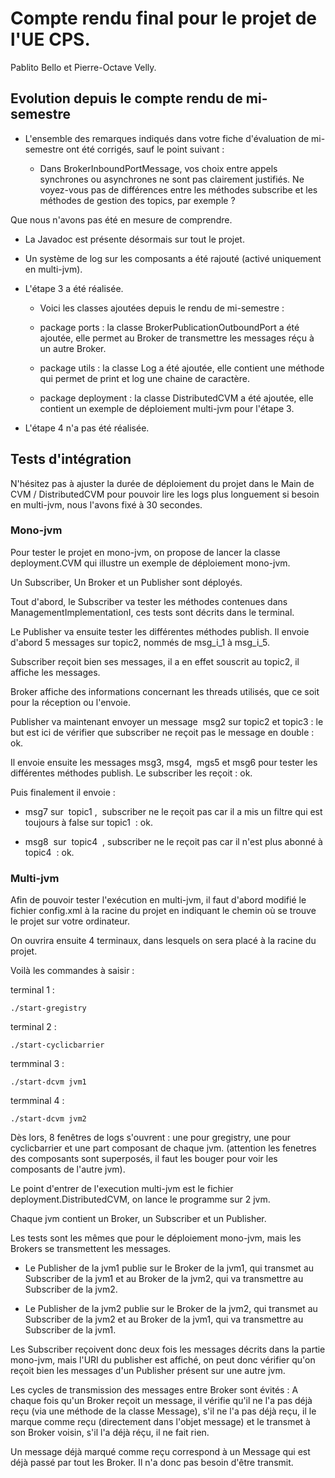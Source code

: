 # Compte rendu final pour le projet de l'UE CPS.

Pablito Bello et Pierre-Octave Velly.

## Evolution depuis le compte rendu de mi-semestre

- L'ensemble des remarques indiqués dans votre fiche d'évaluation de mi-semestre ont été corrigés, sauf le point suivant :

  - Dans BrokerInboundPortMessage, vos choix entre appels synchrones ou asynchrones ne sont pas clairement justifiés. Ne voyez-vous pas de différences entre les méthodes subscribe et les méthodes de gestion des topics, par exemple ?

Que nous n'avons pas été en mesure de comprendre.

- La Javadoc est présente désormais sur tout le projet.

- Un système de log sur les composants a été rajouté (activé uniquement en multi-jvm).

- L'étape 3 a été réalisée.

  - Voici les classes ajoutées depuis le rendu de mi-semestre :

  - package ports : la classe BrokerPublicationOutboundPort a été ajoutée, elle permet au Broker de transmettre les messages réçu à un autre Broker.

  - package utils : la classe Log a été ajoutée, elle contient une méthode qui permet de print et log une chaine de caractère.

  - package deployment : la classe DistributedCVM a été ajoutée, elle contient un exemple de déploiement multi-jvm pour l'étape 3.

- L'étape 4 n'a pas été réalisée.

## Tests d'intégration

N'hésitez pas à ajuster la durée de déploiement du projet dans le Main de CVM / DistributedCVM pour pouvoir lire les logs plus longuement si besoin en multi-jvm, nous l'avons fixé à 30 secondes.

### Mono-jvm

Pour tester le projet en mono-jvm, on propose de lancer la classe deployment.CVM qui illustre un exemple de déploiement mono-jvm.

Un Subscriber, Un Broker et un Publisher sont déployés.

Tout d'abord, le Subscriber va tester les méthodes contenues dans ManagementImplementationI, ces tests sont décrits dans le terminal.

Le Publisher va ensuite tester les différentes méthodes publish.
Il envoie d'abord 5 messages sur topic2, nommés de msg_i_1 à msg_i_5.

Subscriber reçoit bien ses messages, il a en effet souscrit au topic2, il affiche les messages.

Broker affiche des informations concernant les threads utilisés, que ce soit pour la réception ou l'envoie.

Publisher va maintenant envoyer un message ​ msg2 sur topic2 et ​ topic3 : le but est ici de vérifier que subscriber ne reçoit pas le message en double : ok.

Il envoie ensuite les messages msg3, msg4, ​ mgs5 et msg6 pour tester les différentes méthodes publish. Le subscriber les reçoit : ok.

Puis finalement il envoie :

- msg7 sur ​ topic1 , ​ subscriber ne le reçoit pas car il a mis un filtre qui est toujours à false sur topic1 ​ : ok.

- msg8 ​ sur ​ topic4 ​ , subscriber ne le reçoit pas car il n'est plus abonné à ​ topic4 ​ : ok.

### Multi-jvm

Afin de pouvoir tester l'exécution en multi-jvm, il faut d'abord modifié le fichier config.xml à la racine du projet en indiquant le chemin où se trouve le projet sur votre ordinateur.

On ouvrira ensuite 4 terminaux, dans lesquels on sera placé à la racine du projet.

Voilà les commandes à saisir :

terminal 1 :

```
./start-gregistry
```

terminal 2 :

```
./start-cyclicbarrier
```

termminal 3 :

```
./start-dcvm jvm1
```

termminal 4 :

```
./start-dcvm jvm2
```

Dès lors, 8 fenêtres de logs s'ouvrent : une pour gregistry, une pour cyclicbarrier et une part composant de chaque jvm. (attention les fenetres des composants sont superposés, il faut les bouger pour voir les composants de l'autre jvm).

Le point d'entrer de l'execution multi-jvm est le fichier deployment.DistributedCVM, on lance le programme sur 2 jvm.

Chaque jvm contient un Broker, un Subscriber et un Publisher.

Les tests sont les mêmes que pour le déploiement mono-jvm, mais les Brokers se transmettent les messages.

- Le Publisher de la jvm1 publie sur le Broker de la jvm1, qui transmet au Subscriber de la jvm1 et au Broker de la jvm2, qui va transmettre au Subscriber de la jvm2.

- Le Publisher de la jvm2 publie sur le Broker de la jvm2, qui transmet au Subscriber de la jvm2 et au Broker de la jvm1, qui va transmettre au Subscriber de la jvm1.

Les Subscriber reçoivent donc deux fois les messages décrits dans la partie mono-jvm, mais l'URI du publisher est affiché, on peut donc vérifier qu'on reçoit bien les messages d'un Publisher présent sur une autre jvm.

Les cycles de transmission des messages entre Broker sont évités : A chaque fois qu'un Broker reçoit un message, il vérifie qu'il ne l'a pas déjà reçu (via une méthode de la classe Message), s'il ne l'a pas déjà reçu, il le marque comme reçu (directement dans l'objet message) et le transmet à son Broker voisin, s'il l'a déjà réçu, il ne fait rien.

Un message déjà marqué comme reçu correspond à un Message qui est déjà passé par tout les Broker. Il n'a donc pas besoin d'être transmit. 

